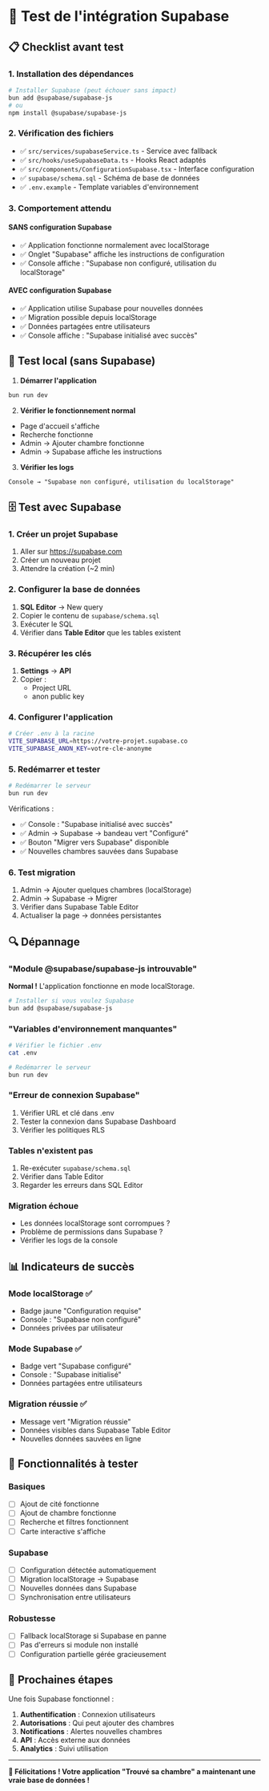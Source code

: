 # 🧪 Test de l'intégration Supabase

## 📋 Checklist avant test

### 1. Installation des dépendances
```bash
# Installer Supabase (peut échouer sans impact)
bun add @supabase/supabase-js
# ou
npm install @supabase/supabase-js
```

### 2. Vérification des fichiers
- ✅ `src/services/supabaseService.ts` - Service avec fallback
- ✅ `src/hooks/useSupabaseData.ts` - Hooks React adaptés
- ✅ `src/components/ConfigurationSupabase.tsx` - Interface configuration
- ✅ `supabase/schema.sql` - Schéma de base de données
- ✅ `.env.example` - Template variables d'environnement

### 3. Comportement attendu

#### SANS configuration Supabase
- ✅ Application fonctionne normalement avec localStorage
- ✅ Onglet "Supabase" affiche les instructions de configuration
- ✅ Console affiche : "Supabase non configuré, utilisation du localStorage"

#### AVEC configuration Supabase
- ✅ Application utilise Supabase pour nouvelles données
- ✅ Migration possible depuis localStorage
- ✅ Données partagées entre utilisateurs
- ✅ Console affiche : "Supabase initialisé avec succès"

## 🚀 Test local (sans Supabase)

1. **Démarrer l'application**
```bash
bun run dev
```

2. **Vérifier le fonctionnement normal**
- Page d'accueil s'affiche
- Recherche fonctionne
- Admin → Ajouter chambre fonctionne
- Admin → Supabase affiche les instructions

3. **Vérifier les logs**
```
Console → "Supabase non configuré, utilisation du localStorage"
```

## 🗄️ Test avec Supabase

### 1. Créer un projet Supabase
1. Aller sur https://supabase.com
2. Créer un nouveau projet
3. Attendre la création (~2 min)

### 2. Configurer la base de données
1. **SQL Editor** → New query
2. Copier le contenu de `supabase/schema.sql`
3. Exécuter le SQL
4. Vérifier dans **Table Editor** que les tables existent

### 3. Récupérer les clés
1. **Settings** → **API**
2. Copier :
   - Project URL
   - anon public key

### 4. Configurer l'application
```bash
# Créer .env à la racine
VITE_SUPABASE_URL=https://votre-projet.supabase.co
VITE_SUPABASE_ANON_KEY=votre-cle-anonyme
```

### 5. Redémarrer et tester
```bash
# Redémarrer le serveur
bun run dev
```

Vérifications :
- ✅ Console : "Supabase initialisé avec succès"
- ✅ Admin → Supabase → bandeau vert "Configuré"
- ✅ Bouton "Migrer vers Supabase" disponible
- ✅ Nouvelles chambres sauvées dans Supabase

### 6. Test migration
1. Admin → Ajouter quelques chambres (localStorage)
2. Admin → Supabase → Migrer
3. Vérifier dans Supabase Table Editor
4. Actualiser la page → données persistantes

## 🔍 Dépannage

### "Module @supabase/supabase-js introuvable"
**Normal !** L'application fonctionne en mode localStorage.
```bash
# Installer si vous voulez Supabase
bun add @supabase/supabase-js
```

### "Variables d'environnement manquantes"
```bash
# Vérifier le fichier .env
cat .env

# Redémarrer le serveur
bun run dev
```

### "Erreur de connexion Supabase"
1. Vérifier URL et clé dans .env
2. Tester la connexion dans Supabase Dashboard
3. Vérifier les politiques RLS

### Tables n'existent pas
1. Re-exécuter `supabase/schema.sql`
2. Vérifier dans Table Editor
3. Regarder les erreurs dans SQL Editor

### Migration échoue
- Les données localStorage sont corrompues ?
- Problème de permissions dans Supabase ?
- Vérifier les logs de la console

## 📊 Indicateurs de succès

### Mode localStorage ✅
- Badge jaune "Configuration requise"
- Console : "Supabase non configuré"
- Données privées par utilisateur

### Mode Supabase ✅
- Badge vert "Supabase configuré"
- Console : "Supabase initialisé"
- Données partagées entre utilisateurs

### Migration réussie ✅
- Message vert "Migration réussie"
- Données visibles dans Supabase Table Editor
- Nouvelles données sauvées en ligne

## 🎯 Fonctionnalités à tester

### Basiques
- [ ] Ajout de cité fonctionne
- [ ] Ajout de chambre fonctionne
- [ ] Recherche et filtres fonctionnent
- [ ] Carte interactive s'affiche

### Supabase
- [ ] Configuration détectée automatiquement
- [ ] Migration localStorage → Supabase
- [ ] Nouvelles données dans Supabase
- [ ] Synchronisation entre utilisateurs

### Robustesse
- [ ] Fallback localStorage si Supabase en panne
- [ ] Pas d'erreurs si module non installé
- [ ] Configuration partielle gérée gracieusement

## 🎉 Prochaines étapes

Une fois Supabase fonctionnel :
1. **Authentification** : Connexion utilisateurs
2. **Autorisations** : Qui peut ajouter des chambres
3. **Notifications** : Alertes nouvelles chambres
4. **API** : Accès externe aux données
5. **Analytics** : Suivi utilisation

---

**🎊 Félicitations ! Votre application "Trouvé sa chambre" a maintenant une vraie base de données !**
